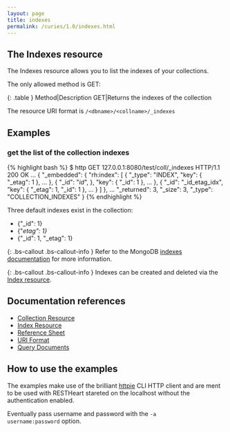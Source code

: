 ```yaml
---
layout: page
title: indexes
permalink: /curies/1.0/indexes.html
---
```


## The Indexes resource

The Indexes resource allows you to list the indexes of your collections. 

The only allowed method is GET:

{: .table }
Method|Description
GET|Returns the indexes of the collection <collname>

The resource URI format is <code>/&lt;dbname&gt;/&lt;collname&gt;/_indexes</code>

## Examples

### get the list of the collection indexes

{% highlight bash %}
$ http GET 127.0.0.1:8080/test/coll/_indexes
HTTP/1.1 200 OK
...
{
    "_embedded": {
        "rh:index": [
            {
                "_type": "INDEX", 
                "key": {
                    "_etag": 1
                },
                ...
            }, 
            {
                "_id": "_id_", 
                }, 
                "key": {
                    "_id": 1
                },
                ...
            }, 
            {
                "_id": "_id_etag_idx", 
                "key": {
                    "_etag": 1, 
                    "_id": 1
                },
                ...
            }
        ]
    }, 
    ...
    "_returned": 3, 
    "_size": 3, 
    "_type": "COLLECTION_INDEXES"
}
{% endhighlight %}

Three default indexes exist in the collection:

* {"_id": 1}
* {"_etag": 1}_
* {"_id": 1, "_etag": 1}

{: .bs-callout .bs-callout-info }
Refer to the MongoDB <a href="http://docs.mongodb.org/manual/indexes/" target="_blank">indexes documentation</a> for more information.

{: .bs-callout .bs-callout-info }
Indexes can be created and deleted via the [Index resource](cindex.html).

## Documentation references

* [Collection Resource](coll.html)
* [Index Resource](cindex.html)
* <a href="https://softinstigate.atlassian.net/wiki/x/SoCM" target="_blank">Reference Sheet</a>
* <a href="https://softinstigate.atlassian.net/wiki/x/ToCM" target="_blank">URI Format</a>
* <a href="https://softinstigate.atlassian.net/wiki/x/XACk" target="_blank">Query Documents</a>

## How to use the examples
The examples make use of the brilliant [httpie](https://github.com/jkbrzt/httpie) CLI HTTP client and are ment to be used with RESTHeart stareted on the localhost without the authentication enabled.

Eventually pass username and password with the <code>-a username:password</code> option.